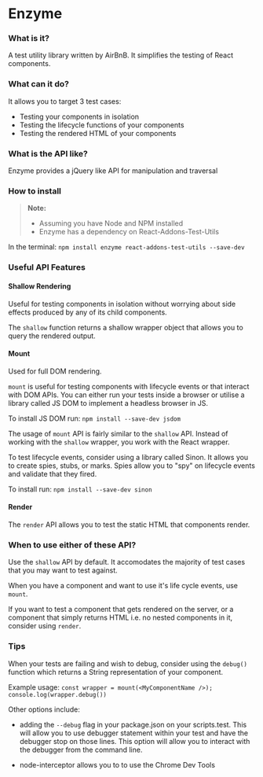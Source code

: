 # Enzyme

### What is it?

A test utility library written by AirBnB. It simplifies the testing of React components.

### What can it do?

It allows you to target 3 test cases:
* Testing your components in isolation
* Testing the lifecycle functions of your components
* Testing the rendered HTML of your components

### What is the API like?

Enzyme provides a jQuery like API for manipulation and traversal

### How to install

> **Note:**
> - Assuming you have Node and NPM installed
> - Enzyme has a dependency on React-Addons-Test-Utils

In the terminal: `npm install enzyme react-addons-test-utils --save-dev`

### Useful API Features

#### Shallow Rendering
Useful for testing components in isolation without worrying about side effects produced
by any of its child components.

The `shallow` function returns a shallow wrapper object that allows you to query the
rendered output.

#### Mount
Used for full DOM  rendering. 

`mount` is useful for testing components with lifecycle events or that interact with
DOM APIs. You can either run your tests inside a browser or utilise a library called
JS DOM to implement a headless browser in JS.

To install JS DOM run: `npm install --save-dev jsdom`

The usage of `mount` API is fairly similar to the `shallow` API. Instead of working
with the `shallow` wrapper, you work with the React wrapper.

To test lifecycle events, consider using a library called Sinon. It allows you to create
spies, stubs, or marks. Spies allow you to "spy" on lifecycle events and validate that
they fired.

To install run: `npm install --save-dev sinon`

#### Render
The `render` API allows you to test the static HTML that components render. 

### When to use either of these API?
Use the `shallow` API by default. It accomodates the majority of test cases that you may want to test against.

When you have a component and want to use it's life cycle events, use `mount`.

If you want to test a component that gets rendered on the server, or a component
that simply returns HTML i.e. no nested components in it, consider using `render`.

### Tips
When your tests are failing and wish to debug, consider using the `debug()` function which returns a String representation of your component.

Example usage:
`const wrapper = mount(<MyComponentName />);
 console.log(wrapper.debug())
`

Other options include:
* adding the `--debug` flag in your package.json on your scripts.test. This will allow you to use debugger statement within your test and have the debugger stop on those lines. This option will allow you to interact with the debugger from the command line.

* node-interceptor allows you to to use the Chrome Dev Tools